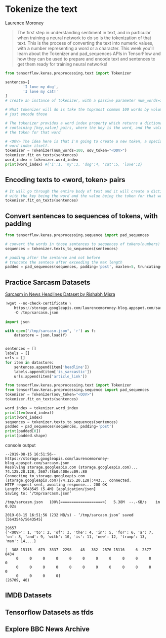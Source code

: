 
# Tokenize the text

Laurence Moroney

> The first step in understanding sentiment in text, and in particular when training a neural network to do so is the tokenization of that text. This is the process of converting the text into numeric values, with a number representing a word or a character. This week you'll learn about the Tokenizer and pad_sequences APIs in TensorFlow and how they can be used to prepare and encode text and sentences to get them ready for training neural networks!

```python
from tensorflow.keras.preprocessing.text import Tokenizer

sentences=[
        'I love my dog',
        'I love my cat!'
]
# create an instance of tokenizer, with a passive parameter num_words=100, way # too big in this case, since there are only 5 distinct word in sentences

# What tokenizer will do is take the top/most common 100 words by volume and 
# just encode those

# The tokenizer provides a word index property which returns a dictionary 
# containing [key,value] pairs, where the key is the word, and the value is 
# the token for that word

# <OOV> The idea here is that I'm going to create a new token, a special token # that I'm going to use for words that aren't recognized, that aren't in the 
# word index itself.
tokenizer = Tokenizer(num_words=100, oov_token="<OOV>")
tokenizer.fit_on_texts(sentences)
word_index = tokenizer.word_index
print(word_index) #{'i':1, 'my':3, 'dog':4, 'cat':5, 'love':2}
```
## Encoding texts to <word, token> pairs
 
```python
# It will go through the entire body of text and it will create a dictionary 
# with the key being the word and the value being the token for that word.
tokenizer.fit_on_texts(sentences)
```

## Convert sentences to sequences of tokens, with padding

```python
from tensorflow.keras.preprocessing.sequence import pad_sequences

# convert the words in those sentences to sequences of tokens(numbers)
sequences = tokenizer.texts_to_sequences(sentences)

# padding after the sentence and not before 
# truncate the sentece after exceeding the max length 
padded = pad_sequences(sequences, padding='post', maxlen=5, truncating='post')
```

## Practice Sarcasm Datasets

[Sarcasm in News Headlines Dataset by Rishabh Misra](https://rishabhmisra.github.io/publications/)
```python
!wget --no-check-certificate \
    https://storage.googleapis.com/laurencemoroney-blog.appspot.com/sarcasm.json \
    -O /tmp/sarcasm.json
  
import json

with open("/tmp/sarcasm.json", 'r') as f:
    datastore = json.load(f)


sentences = [] 
labels = []
urls = []
for item in datastore:
    sentences.append(item['headline'])
    labels.append(item['is_sarcastic'])
    urls.append(item['article_link'])

from tensorflow.keras.preprocessing.text import Tokenizer
from tensorflow.keras.preprocessing.sequence import pad_sequences
tokenizer = Tokenizer(oov_token="<OOV>")
tokenizer.fit_on_texts(sentences)

word_index = tokenizer.word_index
print(len(word_index))
print(word_index)
sequences = tokenizer.texts_to_sequences(sentences)
padded = pad_sequences(sequences, padding='post')
print(padded[0])
print(padded.shape)


```

console output 

```
--2019-08-15 16:51:56--  https://storage.googleapis.com/laurencemoroney-blog.appspot.com/sarcasm.json
Resolving storage.googleapis.com (storage.googleapis.com)... 74.125.20.128, 2607:f8b0:400e:c09::80
Connecting to storage.googleapis.com (storage.googleapis.com)|74.125.20.128|:443... connected.
HTTP request sent, awaiting response... 200 OK
Length: 5643545 (5.4M) [application/json]
Saving to: ‘/tmp/sarcasm.json’

/tmp/sarcasm.json   100%[===================>]   5.38M  --.-KB/s    in 0.02s   

2019-08-15 16:51:56 (232 MB/s) - ‘/tmp/sarcasm.json’ saved [5643545/5643545]

29657
{'<OOV>': 1, 'to': 2, 'of': 3, 'the': 4, 'in': 5, 'for': 6, 'a': 7, 'on': 8, 'and': 9, 'with': 10, 'is': 11, 'new': 12, 'trump': 13, 'man': 14,...}

[  308 15115   679  3337  2298    48   382  2576 15116     6  2577  8434
     0     0     0     0     0     0     0     0     0     0     0     0
     0     0     0     0     0     0     0     0     0     0     0     0
     0     0     0     0]
(26709, 40)
```

## IMDB Datasets

## Tensorflow Datasets as tfds

## Explore BBC News Archive